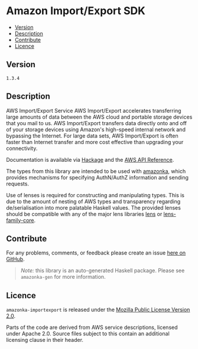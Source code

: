 # Amazon Import/Export SDK

* [Version](#version)
* [Description](#description)
* [Contribute](#contribute)
* [Licence](#licence)


## Version

`1.3.4`


## Description

AWS Import\/Export Service AWS Import\/Export accelerates transferring
large amounts of data between the AWS cloud and portable storage devices
that you mail to us. AWS Import\/Export transfers data directly onto and
off of your storage devices using Amazon\'s high-speed internal network
and bypassing the Internet. For large data sets, AWS Import\/Export is
often faster than Internet transfer and more cost effective than
upgrading your connectivity.

Documentation is available via [Hackage](http://hackage.haskell.org/package/amazonka-importexport)
and the [AWS API Reference](http://docs.aws.amazon.com/AWSImportExport/latest/DG/api-reference.html).

The types from this library are intended to be used with [amazonka](http://hackage.haskell.org/package/amazonka),
which provides mechanisms for specifying AuthN/AuthZ information and sending requests.

Use of lenses is required for constructing and manipulating types.
This is due to the amount of nesting of AWS types and transparency regarding
de/serialisation into more palatable Haskell values.
The provided lenses should be compatible with any of the major lens libraries
[lens](http://hackage.haskell.org/package/lens) or [lens-family-core](http://hackage.haskell.org/package/lens-family-core).

## Contribute

For any problems, comments, or feedback please create an issue [here on GitHub](https://github.com/brendanhay/amazonka/issues).

> _Note:_ this library is an auto-generated Haskell package. Please see `amazonka-gen` for more information.


## Licence

`amazonka-importexport` is released under the [Mozilla Public License Version 2.0](http://www.mozilla.org/MPL/).

Parts of the code are derived from AWS service descriptions, licensed under Apache 2.0.
Source files subject to this contain an additional licensing clause in their header.
